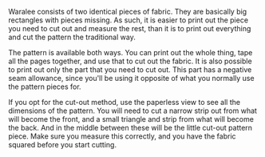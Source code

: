 Waralee consists of two identical pieces of fabric. They are basically big rectangles with pieces missing. As such, it is easier to print out the piece you need to cut out and measure the rest, than it is to print out everything and cut the pattern the traditional way.

The pattern is available both ways. You can print out the whole thing, tape all the pages together, and use that to cut out the fabric. It is also possible to print out only the part that you need to cut out. This part has a negative seam allowance, since you'll be using it opposite of what you normally use the pattern pieces for.

<Tip>

If you opt for the cut-out method, use the paperless view to see all the dimensions of the pattern. 
You will need to cut a narrow strip out from what will become the front, and a small triangle and strip from what will become the back. 
And in the middle between these will be the little cut-out pattern piece. 
Make sure you measure this correctly, and you have the fabric squared before you start cutting.

</Tip>



